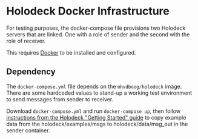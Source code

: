 # Holodeck Docker Infrastructure
For testing purposes, the docker-compose file provisions two Holodeck servers that are linked.
One with a role of sender and the second with the role of receiver.

This requires [Docker](https://docs.docker.com) to be installed and configured.

## Dependency
The `docker-compose.yml` file depends on the `mhvdboog/holodeck` image. There are some hardcoded values
to stand-up a working test environment to send messages from sender to receiver.

Download `docker-compose.yml` and run `docker-compose up`, then follow [instructions from the Holodeck "Getting Started" guide](http://holodeck-b2b.org/documentation/getting-started/) to copy example data
from the holodeck/examples/msgs to holodeck/data/msg_out in the sender container.
